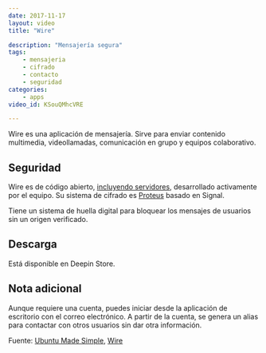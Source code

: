 ```yaml
---
date: 2017-11-17
layout: video
title: "Wire"

description: "Mensajería segura"
tags:
    - mensajeria
    - cifrado
    - contacto
    - seguridad
categories:
    - apps
video_id: KSouQMhcVRE

---
```

<!--more-->

Wire es una aplicación de mensajería. Sirve para enviar contenido multimedia, videollamadas, comunicación en grupo y equipos colaborativo.

## Seguridad

Wire es de código abierto, [incluyendo servidores](https://github.com/wireapp/wire-server), desarrollado activamente por el equipo. Su sistema de cifrado es [Proteus](https://github.com/wireapp/proteus) basado en Signal.

Tiene un sistema de huella digital para bloquear los mensajes de usuarios sin un origen verificado.

## Descarga

Está disponible en Deepin Store.

## Nota adicional

Aunque requiere una cuenta, puedes iniciar desde la aplicación de escritorio con el correo electrónico. A partir de la cuenta, se genera un alias para contactar con otros usuarios sin dar otra información.

Fuente: [Ubuntu Made Simple](https://www.youtube.com/channel/UCBsltZiJ0ACdbizilpCqscA), [Wire](https://wire.com/en/)
